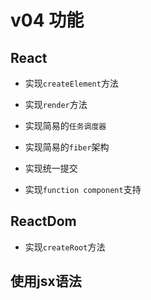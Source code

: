# v04 功能

## React

- 实现`createElement`方法

- 实现`render`方法

- 实现简易的`任务调度器`

- 实现简易的`fiber`架构

- 实现统一提交

- 实现`function component`支持

## ReactDom

- 实现`createRoot`方法

## 使用jsx语法